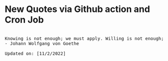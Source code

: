 # New Quotes via Github action and Cron Job

<pre>
<!-- #quote -->
Knowing is not enough; we must apply. Willing is not enough; we must do.
- Johann Wolfgang von Goethe

Updated on: [11/2/2022]
<!-- #quoteEnd -->
</pre>
